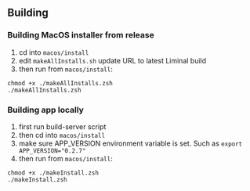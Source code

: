 ## Building

### Building MacOS installer from release
1. cd into `macos/install`
3. edit `makeAllInstalls.sh` update URL to latest Liminal build
3. then run from `macos/install`:
```shell
chmod +x ./makeAllInstalls.zsh
./makeAllInstalls.zsh
```

### Building app locally
1. first run build-server script
2. then cd into `macos/install`
3. make sure APP_VERSION environment variable is set. Such as `export APP_VERSION="0.2.7"`
4. then run from `macos/install`:
```shell
chmod +x ./makeInstall.zsh
./makeInstall.zsh
```